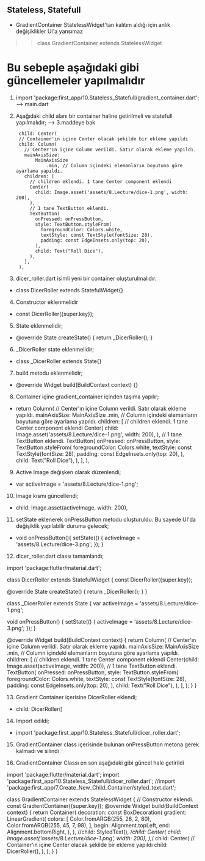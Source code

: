 ## Stateless, Statefull

- GradientContainer StatelessWidget'tan kalıtım aldığı için anlık değişiklikler UI'a yansımaz

>> class GradientContainer extends StatelessWidget


# Bu sebeple aşağıdaki gibi güncellemeler yapılmalıdır

1. import 'package:first_app/10.Stateless_Statefull/gradient_container.dart'; --> main.dart

2. Aşağıdaki child alanı bir container haline getirilmeli ve statefull yapılmalıdır; --> 3.maddeye bak

        child: Center(
        // Container'ın içine Center olacak şekilde bir ekleme yapıldı
        child: Column(
          // Center'ın içine Column verildi. Satır olarak ekleme yapıldı.
          mainAxisSize:
              MainAxisSize
                  .min, // Column içindeki elemanların boyutuna göre ayarlama yapıldı.
          children: [
            // children eklendi. 1 tane Center component eklendi
            Center(
              child: Image.asset('assets/8.Lecture/dice-1.png', width: 200),
            ),
            // 1 tane TextButton eklendi.
            TextButton(
              onPressed: onPressButton,
              style: TextButton.styleFrom(
                foregroundColor: Colors.white,
                textStyle: const TextStyle(fontSize: 28),
                padding: const EdgeInsets.only(top: 20),
              ),
              child: Text("Roll Dice"),
            ),
          ],
        ),

3. dicer_roller.dart isimli yeni bir container oluşturulmalıdır.

- class DicerRoller extends StatefulWidget{}

4. Constructor eklenmelidir

- const DicerRoller({super.key});

5. State eklenmelidir;

- @override
  State<DicerRoller> createState() {
    return _DicerRoller();
  }

6. _DicerRoller state eklenmelidir;

- class _DicerRoller extends State<DicerRoller>{}

7. build metodu eklenmelidir;

- @override
  Widget build(BuildContext context) {}


8. Container içine gradient_container içinden taşıma yapılır;

- return Column(
          // Center'ın içine Column verildi. Satır olarak ekleme yapıldı.
          mainAxisSize:
              MainAxisSize
                  .min, // Column içindeki elemanların boyutuna göre ayarlama yapıldı.
          children: [
            // children eklendi. 1 tane Center component eklendi
            Center(
              child: Image.asset('assets/8.Lecture/dice-1.png', width: 200),
            ),
            // 1 tane TextButton eklendi.
            TextButton(
              onPressed: onPressButton,
              style: TextButton.styleFrom(
                foregroundColor: Colors.white,
                textStyle: const TextStyle(fontSize: 28),
                padding: const EdgeInsets.only(top: 20),
              ),
              child: Text("Roll Dice"),
            ),
          ],
        ),


9. Active Image değişken olarak düzenlendi;

- var activeImage = 'assets/8.Lecture/dice-1.png';


10. Image kısmı güncellendi;

- child: Image.asset(activeImage, width: 200),


11. setState eklenerek onPressButton metodu oluşturuldu. Bu sayede UI'da değişiklik yapılabilir duruma gelecek;

- void onPressButton(){
    setState(() {
      activeImage = 'assets/8.Lecture/dice-3.png';
    });
  }


12. dicer_roller.dart classı tamamlandı;

import 'package:flutter/material.dart';

class DicerRoller extends StatefulWidget {
  const DicerRoller({super.key});

  @override
  State<DicerRoller> createState() {
    return _DicerRoller();
  }
}

class _DicerRoller extends State<DicerRoller> {
  var activeImage = 'assets/8.Lecture/dice-1.png';

  void onPressButton() {
    setState(() {
      activeImage = 'assets/8.Lecture/dice-3.png';
    });
  }

  @override
  Widget build(BuildContext context) {
    return Column(
      // Center'ın içine Column verildi. Satır olarak ekleme yapıldı.
      mainAxisSize:
          MainAxisSize
              .min, // Column içindeki elemanların boyutuna göre ayarlama yapıldı.
      children: [
        // children eklendi. 1 tane Center component eklendi
        Center(child: Image.asset(activeImage, width: 200)),
        // 1 tane TextButton eklendi.
        TextButton(
          onPressed: onPressButton,
          style: TextButton.styleFrom(
            foregroundColor: Colors.white,
            textStyle: const TextStyle(fontSize: 28),
            padding: const EdgeInsets.only(top: 20),
          ),
          child: Text("Roll Dice"),
        ),
      ],
    );
  }
}


13. Gradient Container içerisine DicerRoller eklendi;

- child: DicerRoller()

14. Import edildi;

- import 'package:first_app/10.Stateless_Statefull/dicer_roller.dart';


15. GradientContainer class içerisinde bulunan onPressButton metona gerek kalmadı ve silindi 

16. GradientContainer Classı en son aşağıdaki gibi güncel hale getirildi

import 'package:flutter/material.dart';
import 'package:first_app/10.Stateless_Statefull/dicer_roller.dart';
//import 'package:first_app/7.Create_New_Child_Container/styled_text.dart';

class GradientContainer extends StatelessWidget {
  // Constructor eklendi.
  const GradientContainer({super.key});
  @override
  Widget build(BuildContext context) {
    return Container(
      decoration: const BoxDecoration(
        gradient: LinearGradient(
          colors: [
            Color.fromARGB(255, 26, 2, 80),
            Color.fromARGB(255, 45, 7, 98),
          ],
          begin: Alignment.topLeft,
          end: Alignment.bottomRight,
        ),
      ),
      //child: StyledText(),
      /*child: Center(
        child: Image.asset('assets/8.Lecture/dice-1.png', width: 200),
      ),*/
      child: Center(
        // Container'ın içine Center olacak şekilde bir ekleme yapıldı
        child: DicerRoller(),
      ),
    );
  }
}







